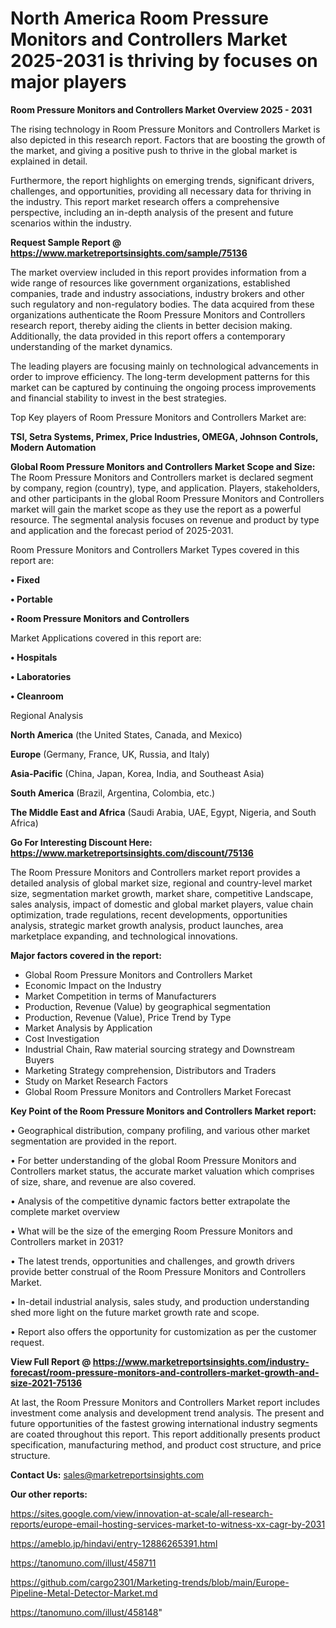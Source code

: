 # North America Room Pressure Monitors and Controllers Market 2025-2031 is thriving by focuses on major players

<Strong> Room Pressure Monitors and Controllers Market Overview 2025 - 2031</strong>

The rising technology in Room Pressure Monitors and Controllers Market is also depicted in this research report. Factors that are boosting the growth of the market, and giving a positive push to thrive in the global market is explained in detail.

Furthermore, the report highlights on emerging trends, significant drivers, challenges, and opportunities, providing all necessary data for thriving in the industry. This report market research offers a comprehensive perspective, including an in-depth analysis of the present and future scenarios within the industry.

<strong>Request Sample Report @ <a href=https://www.marketreportsinsights.com/sample/75136>https://www.marketreportsinsights.com/sample/75136</a></strong>

The market overview included in this report provides information from a wide range of resources like government organizations, established companies, trade and industry associations, industry brokers and other such regulatory and non-regulatory bodies. The data acquired from these organizations authenticate the Room Pressure Monitors and Controllers research report, thereby aiding the clients in better decision making. Additionally, the data provided in this report offers a contemporary understanding of the market dynamics.

The leading players are focusing mainly on technological advancements in order to improve efficiency. The long-term development patterns for this market can be captured by continuing the ongoing process improvements and financial stability to invest in the best strategies.

Top Key players of Room Pressure Monitors and Controllers Market are:

<strong>TSI, Setra Systems, Primex, Price Industries, OMEGA, Johnson Controls, Modern Automation</strong>

<strong><b>Global Room Pressure Monitors and Controllers Market Scope and Size:</b></strong>
The Room Pressure Monitors and Controllers market is declared segment by company, region (country), type, and application. Players, stakeholders, and other participants in the global Room Pressure Monitors and Controllers market will gain the market scope as they use the report as a powerful resource. The segmental analysis focuses on revenue and product by type and application and the forecast period of 2025-2031.

Room Pressure Monitors and Controllers Market Types covered in this report are:

<strong>• Fixed

• Portable

• Room Pressure Monitors and Controllers</strong>

Market Applications covered in this report are:

<strong>• Hospitals

• Laboratories

• Cleanroom</strong> 

Regional Analysis

<strong>North America</strong> (the United States, Canada, and Mexico)

<strong>Europe</strong> (Germany, France, UK, Russia, and Italy)

<strong>Asia-Pacific</strong> (China, Japan, Korea, India, and Southeast Asia)

<strong>South America</strong> (Brazil, Argentina, Colombia, etc.)

<strong>The Middle East and Africa</strong> (Saudi Arabia, UAE, Egypt, Nigeria, and South Africa)

<strong>Go For Interesting Discount Here: <a href=https://www.marketreportsinsights.com/discount/75136>https://www.marketreportsinsights.com/discount/75136</a></strong>

The Room Pressure Monitors and Controllers market report provides a detailed analysis of global market size, regional and country-level market size, segmentation market growth, market share, competitive Landscape, sales analysis, impact of domestic and global market players, value chain optimization, trade regulations, recent developments, opportunities analysis, strategic market growth analysis, product launches, area marketplace expanding, and technological innovations.

<strong><b>Major factors covered in the report:</b></strong>
<ul>
  <li>Global Room Pressure Monitors and Controllers Market </li>
  <li>Economic Impact on the Industry</li>
  <li>Market Competition in terms of Manufacturers</li>
  <li>Production, Revenue (Value) by geographical segmentation</li>
  <li>Production, Revenue (Value), Price Trend by Type</li>
  <li>Market Analysis by Application</li>
  <li>Cost Investigation</li>
  <li>Industrial Chain, Raw material sourcing strategy and Downstream Buyers</li>
  <li>Marketing Strategy comprehension, Distributors and Traders</li>
  <li>Study on Market Research Factors</li>
  <li>Global Room Pressure Monitors and Controllers Market Forecast</li>
</ul>

<strong><b>Key Point of the Room Pressure Monitors and Controllers Market report:</b></strong>

• Geographical distribution, company profiling, and various other market segmentation are provided in the report.

• For better understanding of the global Room Pressure Monitors and Controllers market status, the accurate market valuation which comprises of size, share, and revenue are also covered.

• Analysis of the competitive dynamic factors better extrapolate the complete market overview

• What will be the size of the emerging Room Pressure Monitors and Controllers market in 2031?

• The latest trends, opportunities and challenges, and growth drivers provide better construal of the Room Pressure Monitors and Controllers Market.

• In-detail industrial analysis, sales study, and production understanding shed more light on the future market growth rate and scope.

• Report also offers the opportunity for customization as per the customer request.

<strong><b>View Full Report @ <a href=https://www.marketreportsinsights.com/industry-forecast/room-pressure-monitors-and-controllers-market-growth-and-size-2021-75136>https://www.marketreportsinsights.com/industry-forecast/room-pressure-monitors-and-controllers-market-growth-and-size-2021-75136</a></b></strong>


At last, the Room Pressure Monitors and Controllers Market report includes investment come analysis and development trend analysis. The present and future opportunities of the fastest growing international industry segments are coated throughout this report. This report additionally presents product specification, manufacturing method, and product cost structure, and price structure.

<strong>Contact Us:</strong>
sales@marketreportsinsights.com

<strong>Our other reports:</strong>

<a href=https://sites.google.com/view/innovation-at-scale/all-research-reports/europe-email-hosting-services-market-to-witness-xx-cagr-by-2031>https://sites.google.com/view/innovation-at-scale/all-research-reports/europe-email-hosting-services-market-to-witness-xx-cagr-by-2031</a>

<a href=https://ameblo.jp/hindavi/entry-12886265391.html>https://ameblo.jp/hindavi/entry-12886265391.html</a>

<a href=https://tanomuno.com/illust/458711>https://tanomuno.com/illust/458711</a>

<a href=https://github.com/cargo2301/Marketing-trends/blob/main/Europe-Pipeline-Metal-Detector-Market.md>https://github.com/cargo2301/Marketing-trends/blob/main/Europe-Pipeline-Metal-Detector-Market.md</a>

<a href=https://tanomuno.com/illust/458148>https://tanomuno.com/illust/458148</a>"
